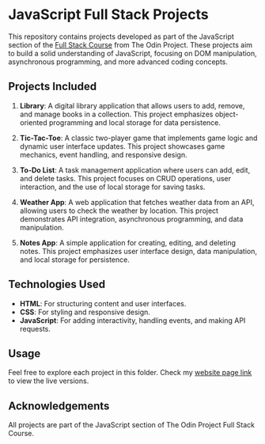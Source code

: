 # JavaScript Full Stack Projects

This repository contains projects developed as part of the JavaScript section of the [Full Stack Course](https://www.theodinproject.com/) from The Odin Project. These projects aim to build a solid understanding of JavaScript, focusing on DOM manipulation, asynchronous programming, and more advanced coding concepts.

## Projects Included

1. **Library**: A digital library application that allows users to add, remove, and manage books in a collection. This project emphasizes object-oriented programming and local storage for data persistence.

2. **Tic-Tac-Toe**: A classic two-player game that implements game logic and dynamic user interface updates. This project showcases game mechanics, event handling, and responsive design.


4. **To-Do List**: A task management application where users can add, edit, and delete tasks. This project focuses on CRUD operations, user interaction, and the use of local storage for saving tasks.

5. **Weather App**: A web application that fetches weather data from an API, allowing users to check the weather by location. This project demonstrates API integration, asynchronous programming, and data manipulation.

6. **Notes App**: A simple application for creating, editing, and deleting notes. This project emphasizes user interface design, data manipulation, and local storage for persistence.


## Technologies Used

- **HTML**: For structuring content and user interfaces.
- **CSS**: For styling and responsive design.
- **JavaScript**: For adding interactivity, handling events, and making API requests.

## Usage

Feel free to explore each project in this folder. Check my [website page link](#) to view the live versions.

## Acknowledgements

All projects are part of the JavaScript section of The Odin Project Full Stack Course.